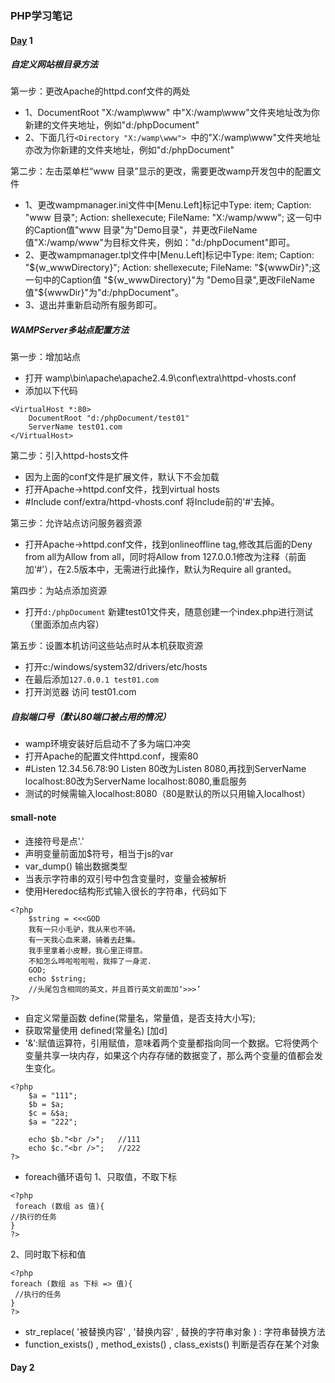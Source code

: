 ### PHP学习笔记
#### **<u>Day</u> 1**
##### 自定义网站根目录方法
第一步：更改Apache的httpd.conf文件的两处   

- 1、DocumentRoot "X:/wamp\www" 中"X:/wamp\www"文件夹地址改为你新建的文件夹地址，例如"d:/phpDocument"
- 2、下面几行```<Directory "X:/wamp\www"> ```中的"X:/wamp\www"文件夹地址亦改为你新建的文件夹地址，例如"d:/phpDocument"  

第二步：左击菜单栏“www 目录”显示的更改，需要更改wamp开发包中的配置文件   

- 1、更改wampmanager.ini文件中[Menu.Left]标记中Type: item; Caption: "www 目录"; Action: shellexecute; FileName: "X:/wamp/www"; 这一句中的Caption值"www 目录"为"Demo目录"，并更改FileName值"X:/wamp/www"为目标文件夹，例如："d:/phpDocument"即可。
- 2、更改wampmanager.tpl文件中[Menu.Left]标记中Type: item; Caption: "${w_wwwDirectory}"; Action: shellexecute; FileName: "${wwwDir}";这一句中的Caption值 "${w_wwwDirectory}"为 "Demo目录",更改FileName值"${wwwDir}"为"d:/phpDocument"。
- 3、退出并重新启动所有服务即可。

##### WAMPServer多站点配置方法
第一步：增加站点    

- 打开 wamp\bin\apache\apache2.4.9\conf\extra\httpd-vhosts.conf
- 添加以下代码
```
<VirtualHost *:80>
    DocumentRoot "d:/phpDocument/test01"
    ServerName test01.com
</VirtualHost>
```
第二步：引入httpd-hosts文件    

- 因为上面的conf文件是扩展文件，默认下不会加载
-  打开Apache->httpd.conf文件，找到virtual hosts 
- #Include conf/extra/httpd-vhosts.conf 将Include前的'#'去掉。

第三步：允许站点访问服务器资源   

- 打开Apache->httpd.conf文件，找到onlineoffline tag,修改其后面的Deny from all为Allow from all，同时将Allow from 127.0.0.1修改为注释（前面加‘#’），在2.5版本中，无需进行此操作，默认为Require all granted。

第四步：为站点添加资源       
  
- 打开```d:/phpDocument``` 新建test01文件夹，随意创建一个index.php进行测试（里面添加点内容）

第五步：设置本机访问这些站点时从本机获取资源   

- 打开c:/windows/system32/drivers/etc/hosts
- 在最后添加```127.0.0.1 test01.com```
- 打开浏览器 访问 test01.com

##### 自拟端口号（默认80端口被占用的情况）
- wamp环境安装好后启动不了多为端口冲突
- 打开Apache的配置文件httpd.conf，搜索80
- #Listen 12.34.56.78:90   Listen 80改为Listen 8080,再找到ServerName localhost:80改为ServerName localhost:8080,重启服务
- 测试的时候需输入localhost:8080（80是默认的所以只用输入localhost）

#### small-note
- 连接符号是点'.'
- 声明变量前面加$符号，相当于js的var
- var_dump() 输出数据类型
- 当表示字符串的双引号中包含变量时，变量会被解析
- 使用Heredoc结构形式输入很长的字符串，代码如下
```
<?php
	$string = <<<GOD
	我有一只小毛驴，我从来也不骑。   
	有一天我心血来潮，骑着去赶集。   
	我手里拿着小皮鞭，我心里正得意。   
	不知怎么哗啦啦啦啦，我摔了一身泥.   
	GOD;
	echo $string;
	//头尾包含相同的英文，并且首行英文前面加‘>>>’
?>
```
- 自定义常量函数 define(常量名，常量值，是否支持大小写);
- 获取常量使用 defined(常量名)      [加d]
- '&':赋值运算符，引用赋值，意味着两个变量都指向同一个数据。它将使两个变量共享一块内存，如果这个内存存储的数据变了，那么两个变量的值都会发生变化。
```
<?php 
    $a = "111";
	$b = $a;
	$c = &$a;
	$a = "222";
	
	echo $b."<br />";   //111
	echo $c."<br />";   //222
?>
```
- foreach循环语句
1、只取值，不取下标
```
<?php
 foreach (数组 as 值){
//执行的任务
}
?>
```
2、同时取下标和值
```
<?php
foreach (数组 as 下标 => 值){
 //执行的任务
}
?>
```
- str_replace( '被替换内容' , '替换内容' , 替换的字符串对象 ) : 字符串替换方法
- function_exists() , method_exists() , class_exists()  判断是否存在某个对象

#### **Day 2**
